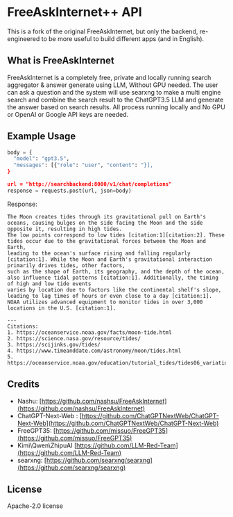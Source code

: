 # FreeAskInternet++ API

This is a fork of the original FreeAskInternet, but only the backend, re-engineered to be more useful to build different apps (and in English).

## What is FreeAskInternet

FreeAskInternet is a completely free, private and locally running search aggregator & answer generate using LLM, Without GPU needed. The user can ask a question and the system will use searxng to make a multi engine search and combine the search result to the ChatGPT3.5 LLM and generate the answer based on search results. All process running locally and No GPU or OpenAI or Google API keys are needed.

## Example Usage
```python
body = {
  "model": "gpt3.5",
  "messages": [{"role": "user", "content": "}],
}

url = "http://searchbackend:8000/v1/chat/completions"
response = requests.post(url, json=body)
```

Response:
```
The Moon creates tides through its gravitational pull on Earth's oceans, causing bulges on the side facing the Moon and the side opposite it, resulting in high tides.
The low points correspond to low tides [citation:1][citation:2]. These tides occur due to the gravitational forces between the Moon and Earth,
leading to the ocean's surface rising and falling regularly [citation:1]. While the Moon and Earth's gravitational interaction primarily drives tides, other factors,
such as the shape of Earth, its geography, and the depth of the ocean, also influence tidal patterns [citation:1]. Additionally, the timing of high and low tide events
varies by location due to factors like the continental shelf's slope, leading to lag times of hours or even close to a day [citation:1].
NOAA utilizes advanced equipment to monitor tides in over 3,000 locations in the U.S. [citation:1].

---
Citations:
1. https://oceanservice.noaa.gov/facts/moon-tide.html
2. https://science.nasa.gov/resource/tides/
3. https://scijinks.gov/tides/
4. https://www.timeanddate.com/astronomy/moon/tides.html
5. https://oceanservice.noaa.gov/education/tutorial_tides/tides06_variations.html
```

## Credits

- Nashu: [https://github.com/nashsu/FreeAskInternet](https://github.com/nashsu/FreeAskInternet)
- ChatGPT-Next-Web : [https://github.com/ChatGPTNextWeb/ChatGPT-Next-Web](https://github.com/ChatGPTNextWeb/ChatGPT-Next-Web)
- FreeGPT35: [https://github.com/missuo/FreeGPT35](https://github.com/missuo/FreeGPT35)
- Kimi\Qwen\ZhipuAI [https://github.com/LLM-Red-Team](https://github.com/LLM-Red-Team)
- searxng: [https://github.com/searxng/searxng](https://github.com/searxng/searxng)

## License

Apache-2.0 license
